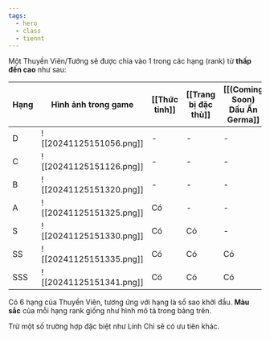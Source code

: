 ```yaml
---
tags:
  - hero
  - class
  - tiennt
---
```

Một Thuyền Viên/Tướng sẽ được chia vào 1 trong các hạng (rank) từ **thấp đến cao** như sau:

| Hạng | Hình ảnh trong game                  | [[Thức tỉnh]] | [[Trang bị đặc thù]] | [[(Coming Soon) Dấu Ấn Germa]] |
| ---- | ------------------------------------ | ------------- | -------------------- | ---------------- |
| D    | ![[20241125151056.png]] | -             | -                    | -                |
| C    | ![[20241125151126.png]] | -             | -                    | -                |
| B    | ![[20241125151320.png]] | -             | -                    | -                |
| A    | ![[20241125151325.png]] | Có            | -                    | -                |
| S    | ![[20241125151330.png]] | Có            | Có                   | -                |
| SS   | ![[20241125151335.png]] | Có            | Có                   | Có               |
| SSS  | ![[20241125151341.png]] | Có            | Có                   | Có               |

Có 6 hạng của Thuyền Viên, tương ứng với hạng là số sao khởi đầu.
**Màu sắc** của mỗi hạng rank giống như hình mô tả trong bảng trên.

Trừ một số trường hợp đặc biệt như Lính Chì sẽ có ưu tiên khác.